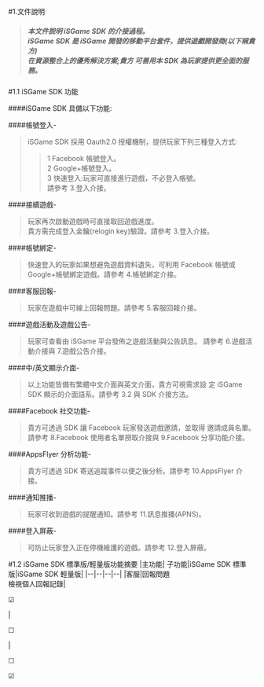 #1.文件說明

>##### 本文件說明 iSGame SDK 的介接過程。<br>iSGame SDK 是 iSGame 開發的移動平台套件，提供遊戲開發商(以下稱貴方)<br>在資源整合上的優秀解決方案;貴方 可善用本 SDK 為玩家提供更全面的服務。


#1.1 iSGame SDK 功能

####iSGame SDK 具備以下功能:

####帳號登入-
>iSGame SDK 採用 Oauth2.0 授權機制，提供玩家下列三種登入方式:<br>
>>1 Facebook 帳號登入。<br>
>>2 Google+帳號登入。<br>
>>3 快速登入:玩家可直接進行遊戲，不必登入帳號。 <br>請參考 3.登入介接。

####接續遊戲-
>玩家再次啟動遊戲時可直接取回遊戲進度。 <br>
貴方需完成登入金鑰(relogin key)驗證。請參考 3.登入介接。

####帳號綁定-
>快速登入的玩家如果想避免遊戲資料遺失，可利用 Facebook 帳號或 Google+帳號綁定遊戲。請參考 4.帳號綁定介接。

####客服回報-
>玩家在遊戲中可線上回報問題。請參考 5.客服回報介接。 

####遊戲活動及遊戲公告-
>玩家可查看由 iSGame 平台發佈之遊戲活動與公告訊息。
請參考 6.遊戲活動介接與 7.遊戲公告介接。 

####中/英文顯示介面-
>以上功能皆備有繁體中文介面與英文介面，貴方可視需求設
定 iSGame SDK 顯示的介面語系。請參考 3.2 與 SDK 介接方法。

####Facebook 社交功能-
>貴方可透過 SDK 讓 Facebook 玩家發送遊戲邀請，並取得 邀請成員名單。請參考 8.Facebook 使用者名單撈取介接與
9.Facebook 分享功能介接。

####AppsFlyer 分析功能-
>貴方可透過 SDK 寄送追蹤事件以便之後分析。請參考
10.AppsFlyer 介接。 

####通知推播-
>玩家可收到遊戲的提醒通知。請參考 11.訊息推播(APNS)。 

####登入屏蔽-
>可防止玩家登入正在停機維護的遊戲。請參考 12.登入屏蔽。

#1.2 iSGame SDK 標準版/輕量版功能摘要
|主功能| 子功能|iSGame SDK 標準版|iSGame SDK 輕量版|
|--|--|--|--|
|客服|回報問題<br>檢視個人回報記錄|<p> &#9745;</p>|<p> &#9744;</p>|

<p> &#9744;</p>
<p> &#9745;</p>

